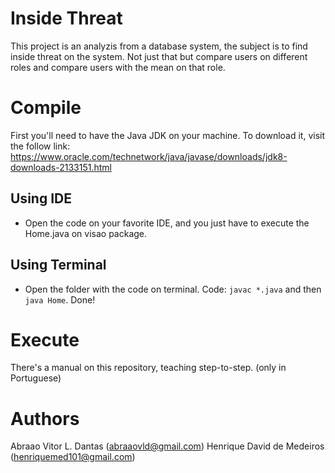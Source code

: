 # Inside Threat

This project is an analyzis from a database system, the subject is to find inside threat on the system. Not just that but compare users on different roles and compare users with the mean on that role.

# Compile
First you'll need to have the Java JDK on your machine. To download it, visit the follow link: https://www.oracle.com/technetwork/java/javase/downloads/jdk8-downloads-2133151.html

## Using IDE
- Open the code on your favorite IDE, and you just have to execute the Home.java on visao package. 

## Using Terminal
- Open the folder with the code on terminal. Code: ```javac *.java``` and then ```java Home```. Done!

# Execute
There's a manual on this repository, teaching step-to-step. (only in Portuguese)

# Authors
Abraao Vitor L. Dantas (abraaovld@gmail.com)
Henrique David de Medeiros (henriquemed101@gmail.com)
